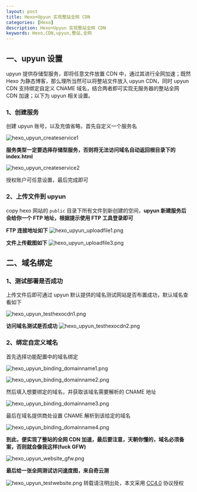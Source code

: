 ```yaml
---
layout: post
title: Hexo+Upyun 实现整站全网 CDN
categories: [Hexo]
description: Hexo+Upyun 实现整站全网 CDN
keywords: Hexo,CDN,upyun,整站,全网
---
```


## 一、upyun 设置

upyun 提供存储型服务，即将任意文件放置 CDN 中，通过其进行全网加速；既然 Hexo 为静态博客，那么理所当然可以将整站文件放入 upyun CDN，同时 upyun  CDN 支持绑定自定义 CNAME 域名，结合两者即可实现无服务器的整站全网 CDN 加速；以下为 upyun 相关设置。

### 1、创建服务

创建 upyun 账号，以及充值省略，首先自定义一个服务名

![hexo_upyun_createservice1](https://mritd.b0.upaiyun.com/markdown/hexo_upyun_createservice1.png)

<!--more-->

**服务类型一定要选择存储型服务，否则将无法访问域名自动返回根目录下的 index.html**

![hexo_upyun_createservice2](https://mritd.b0.upaiyun.com/markdown/hexo_upyun_createservice2.png)

授权账户可任意设置，最后完成即可

### 2、上传文件到 upyun

copy hexo 网站的 `public` 目录下所有文件到新创建的空间，**upyun 新建服务后会给你一个 FTP 地址，根据提示使用 FTP 工具登录即可**

**FTP 连接地址如下**
![hexo_upyun_uploadfile1.png](https://mritd.b0.upaiyun.com/markdown/hexo_upyun_uploadfile1.jpg)

**文件上传截图如下**
![hexo_upyun_uploadfile3.png](https://mritd.b0.upaiyun.com/markdown/hexo_upyun_uploadfile2.jpg)

## 二、域名绑定

### 1、测试部署是否成功

上传文件后即可通过 upyun 默认提供的域名测试网站是否布置成功，默认域名查看如下

![hexo_upyun_testhexocdn1.png](https://mritd.b0.upaiyun.com/markdown/hexo_upyun_testhexocdn1.png)


**访问域名测试是否成功**
![hexo_upyun_testhexocdn2.png](https://mritd.b0.upaiyun.com/markdown/hexo_upyun_testhexocdn2.jpg)


### 2、绑定自定义域名

首先选择功能配置中的域名绑定

![hexo_upyun_binding_domainname1.png](https://mritd.b0.upaiyun.com/markdown/hexo_upyun_binding_domainname1.png)

![hexo_upyun_binding_domainname2.png](https://mritd.b0.upaiyun.com/markdown/hexo_upyun_binding_domainname2.png)

然后填入想要绑定的域名，并获取该域名需要解析的 CNAME 地址

![hexo_upyun_binding_domainname3.png](https://mritd.b0.upaiyun.com/markdown/hexo_upyun_binding_domainname3.png)

最后在域名提供商处设置 CNAME 解析到该给定的域名

![hexo_upyun_binding_domainname4.png](https://mritd.b0.upaiyun.com/markdown/hexo_upyun_binding_domainname4.png)

**到此，便实现了整站的全网 CDN 加速，最后要注意，天朝你懂的，域名必须备案，否则就会像我这样(fuck GFW)**

![hexo_upyun_website_gfw.png](https://mritd.b0.upaiyun.com/markdown/hexo_upyun_website_gfw.png)

**最后给一张全网测试访问速度图，来自奇云测**

![hexo_upyun_testwebsite.png](https://mritd.b0.upaiyun.com/markdown/hexo_upyun_testwebsite.png)
转载请注明出处，本文采用 [CC4.0](http://creativecommons.org/licenses/by-nc-nd/4.0/) 协议授权
